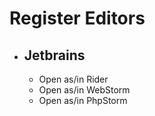 # Register Editors

+ ## Jetbrains
  + Open as/in Rider
  + Open as/in WebStorm
  + Open as/in PhpStorm
